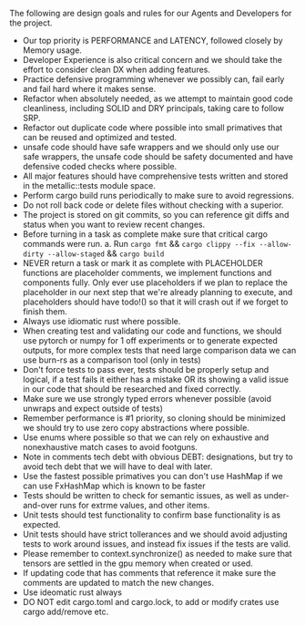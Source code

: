 The following are design goals and rules for our Agents and Developers for the project. 

- Our top priority is PERFORMANCE and LATENCY, followed closely by Memory usage. 
- Developer Experience is also critical concern and we should take the effort to consider clean DX when adding features.
- Practice defensive programming whenever we possibly can, fail early and fail hard where it makes sense.
- Refactor when absolutely needed, as we attempt to maintain good code cleanliness, including SOLID and DRY principals, taking care to follow SRP.
- Refactor out duplicate code where possible into small primatives that can be reused and optimized and tested. 
- unsafe code should have safe wrappers and we should only use our safe wrappers, the unsafe code should be safety documented and have defensive coded checks where possible.
- All major features should have comprehensive tests written and stored in the metallic::tests module space. 
- Perform cargo build runs periodically to make sure to avoid regressions.
- Do not roll back code or delete files without checking with a superior. 
-  The project is stored on git commits, so you can reference git diffs and status when you want to review recent changes.
-  Before turning in a task as complete make sure that critical cargo commands were run.
   a. Run `cargo fmt` && `cargo clippy --fix --allow-dirty --allow-staged` && `cargo build`
- NEVER return a task or mark it as complete with PLACEHOLDER functions are placeholder comments, we implement functions and components fully. Only ever use placeholders if we plan to replace the placeholder in our next step that we're already planning to execute, and placeholders should have todo!() so that it will crash out if we forget to finish them.
- Always use idiomatic rust where possible.
- When creating test and validating our code and functions, we should use pytorch or numpy for 1 off experiments or to generate expected outputs, for more complex tests that need large comparison data we can use burn-rs as a comparison tool (only in tests)
- Don't force tests to pass ever, tests should be properly setup and logical, if a test fails it either has a mistake OR its showing a valid issue in our code that should be researched and fixed correctly.
- Make sure we use strongly typed errors whenever possible (avoid unwraps and expect outside of tests)
- Remember performance is #1 priority, so cloning should be minimized we should try to use zero copy abstractions where possible. 
- Use enums where possible so that we can rely on exhaustive and nonexhaustive match cases to avoid footguns.
- Note in comments tech debt with obvious DEBT: designations, but try to avoid tech debt that we will have to deal with later.
- Use the fastest possible primatives you can don't use HashMap if we can use FxHashMap which is known to be faster
- Tests should be written to check for semantic issues, as well as under-and-over runs for extrme values, and other items.
- Unit tests should test functionality to confirm base functionality is as expected.
- Unit tests should have strict tollerances and we should avoid adjusting tests to work around issues, and instead fix issues if the tests are valid.
- Please remember to context.synchronize() as needed to make sure that tensors are settled in the gpu memory when created or used.
- If updating code that has comments that reference it make sure the comments are updated to match the new changes.
- Use ideomatic rust always
- DO NOT edit cargo.toml and cargo.lock, to add or modify crates use cargo add/remove etc.